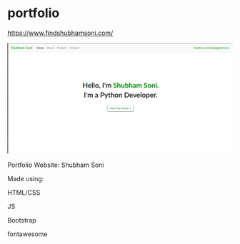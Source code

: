 # portfolio

https://www.findshubhamsoni.com/

![](images/screenshot.png)

Portfolio Website: Shubham Soni

Made using:

HTML/CSS

JS

Bootstrap

fontawesome
